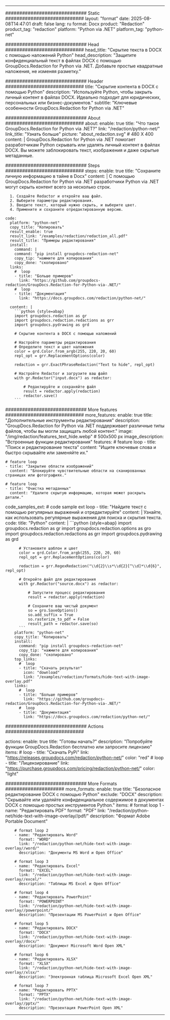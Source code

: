 
---
############################# Static ############################
layout: "format"
date:  2025-08-08T14:47:01
draft: false
lang: ru
format: Docx
product: "Redaction"
product_tag: "redaction"
platform: "Python via .NET"
platform_tag: "python-net"

############################# Head ############################
head_title: "Скрытие текста в DOCX с помощью наложений Python"
head_description: "Защитите конфиденциальный текст в файлах DOCX с помощью GroupDocs.Redaction for Python via .NET. Добавьте простые квадратные наложения, не изменяя разметку."

############################# Header ############################
title: "Скрытие контента в DOCX с помощью Python" 
description: "Используйте Python, чтобы закрыть личный контент в файлах DOCX. Идеально подходит для юридических, персональных или бизнес-документов."
subtitle: "Ключевые особенности GroupDocs.Redaction for Python via .NET" 

############################# About ############################
about:
    enable: true
    title: "Что такое GroupDocs.Redaction for Python via .NET?"
    link: "/redaction/python-net/"
    link_title: "Узнать больше"
    picture: "about_redaction.svg" # 480 X 400
    content: |
       GroupDocs.Redaction for Python via .NET помогает разработчикам Python скрывать или удалять личный контент в файлах DOCX. Вы можете заблокировать текст, изображения и даже скрытые метаданные.

############################# Steps ############################
steps:
    enable: true
    title: "Сохраните личную информацию в тайне в Docx"
    content: |
      С помощью GroupDocs.Redaction for Python via .NET разработчики Python via .NET могут скрыть контент всего за несколько строк.
      
      1. Создайте Redactor и откройте ваш файл.
      2. Выберите параметры редактирования.
      3. Введите текст, который нужно скрыть, и выберите цвет.
      4. Примените и сохраните отредактированную версию.
   
    code:
      platform: "python-net"
      copy_title: "Копировать"
      result_enable: true
      result_link: "/examples/redaction/redaction_all.pdf"
      result_title: "Примеры редактирования"
      install:
        command: |
        command: "pip install groupdocs-redaction-net"
        copy_tip: "нажмите для копирования"
        copy_done: "скопировано"
      links:
        #  loop
        - title: "Больше примеров"
          link: "https://github.com/groupdocs-redaction/GroupDocs.Redaction-for-Python-via-.NET/"
        #  loop
        - title: "Документация"
          link: "https://docs.groupdocs.com/redaction/python-net/"
          
      content: |
        ```python {style=abap}
        import groupdocs.redaction as gr
        import groupdocs.redaction.redactions as grr
        import groupdocs.pydrawing as grd

        # Скрытие контента в DOCX с помощью наложений

        # Настройте параметры редактирования
        # Определите текст и цвет наложения
        color = grd.Color.from_argb(255, 220, 20, 60)
        repl_opt = grr.ReplacementOptions(color)
                
        redaction = grr.ExactPhraseRedaction("Text to hide", repl_opt)

        # Настройте Redactor и загрузите ваш файл
        with gr.Redactor("input.docx") as redactor:

            # Редактируйте и сохраняйте файл
            result = redactor.apply(redaction)
            redactor.save()
        ```            


############################# More features ############################
more_features:
  enable: true
  title: "Дополнительные инструменты редактирования"
  description: "GroupDocs.Redaction for Python via .NET поддерживает различные типы файлов, чтобы вы могли защищать любой контент."
  image: "/img/redaction/features_text_hide.webp" # 500x500 px
  image_description: "Встроенные функции редактирования"
  features:
    # feature loop
    - title: "Поиск и редактирование текста"
      content: "Ищите ключевые слова и быстро скрывайте или заменяйте их."

    # feature loop
    - title: "Закрытие области изображений"
      content: "Блокируйте чувствительные области на сканированных страницах или фотографиях."

    # feature loop
    - title: "Очистка метаданных"
      content: "Удалите скрытую информацию, которая может раскрыть детали."
      
  code_samples_ext:
    # code sample ext loop
    - title: "Найдите текст с помощью регулярных выражений и отредактируйте"
      content: |
        Узнайте, как использовать регулярные выражения для поиска и скрытия текста.
      code:
        title: "Python"
        content: |
          ```python {style=abap}
          import groupdocs.redaction as gr
          import groupdocs.redaction.options as gro
          import groupdocs.redaction.redactions as grr
          import groupdocs.pydrawing as grd

          # Установите шаблон и цвет
          color = grd.Color.from_argb(255, 220, 20, 60)
          repl_opt = grr.ReplacementOptions(color)

          redaction = grr.RegexRedaction("\\d{2}\\s*\\d{2}[^\\d]*\\d{6}", repl_opt)

          # Откройте файл для редактирования
          with gr.Redactor("source.docx") as redactor:

              # Запустите процесс редактирования
              result = redactor.apply(redaction)

              # Сохраните ваш чистый документ
              so = gro.SaveOptions()
              so.add_suffix = True
              so.rasterize_to_pdf = False
              result_path = redactor.save(so)
          ```
        platform: "python-net"
        copy_title: "Копировать"
        install:
          command: "pip install groupdocs-redaction-net"
          copy_tip: "нажмите для копирования"
          copy_done: "скопировано"
        top_links:
          #  loop
          - title: "Скачать результат"
            icon: "download"
            link: "/examples/redaction/formats/hide-text-with-image-overlay.pdf"
        links:
          #  loop
          - title: "Больше примеров"
            link: "https://github.com/groupdocs-redaction/GroupDocs.Redaction-for-Python-via-.NET/"
          #  loop
          - title: "Документация"
            link: "https://docs.groupdocs.com/redaction/python-net/"


############################# Actions ############################

actions:
  enable: true
  title: "Готовы начать?"
  description: "Попробуйте функции GroupDocs.Redaction бесплатно или запросите лицензию"
  items:
    #  loop
    - title: "Скачать PyPi"
      link: "https://releases.groupdocs.com/redaction/python-net/"
      color: "red"
        #  loop
    - title: "Лицензирование"
      link: "https://purchase.groupdocs.com/pricing/redaction/python-net/"
      color: "light"


############################# More Formats #####################
more_formats:
    enable: true
    title: "Безопасное редактирование DOCX с помощью Python"
    exclude: "DOCX"
    description: "Скрывайте или удаляйте конфиденциальное содержимое в документах DOCX с помощью простых инструментов Python."
    items: 
        # format loop 1
        - name: "Редактировать PDF"
          format: "PDF"
          link: "/redaction/python-net/hide-text-with-image-overlay//pdf/"
          description: "Формат Adobe Portable Document"

        # format loop 2
        - name: "Редактировать Word"
          format: "WORD"
          link: "/redaction/python-net/hide-text-with-image-overlay//word/"
          description: "Документы MS Word и Open Office"
          
        # format loop 3
        - name: "Редактировать Excel"
          format: "EXCEL"
          link: "/redaction/python-net/hide-text-with-image-overlay//excel/"
          description: "Таблицы MS Excel и Open Office"

        # format loop 4
        - name: "Редактировать PowerPoint"
          format: "POWERPOINT"
          link: "/redaction/python-net/hide-text-with-image-overlay//powerpoint/"
          description: "Презентации MS PowerPoint и Open Office"

        # format loop 5
        - name: "Редактировать DOCX"
          format: "DOCX"
          link: "/redaction/python-net/hide-text-with-image-overlay//docx/"
          description: "Документ Microsoft Word Open XML"
          
        # format loop 6
        - name: "Редактировать XLSX"
          format: "XLSX"
          link: "/redaction/python-net/hide-text-with-image-overlay//xlsx/"
          description: "Электронная таблица Microsoft Excel Open XML"
          
        # format loop 7
        - name: "Редактировать PPTX"
          format: "PPTX"
          link: "/redaction/python-net/hide-text-with-image-overlay//pptx/"
          description: "Презентация PowerPoint Open XML"


---
